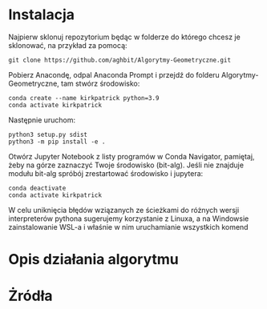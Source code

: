 # Instalacja

Najpierw sklonuj repozytorium będąc w folderze do którego chcesz je sklonować, na przykład za pomocą:

```
git clone https://github.com/aghbit/Algorytmy-Geometryczne.git
```

Pobierz Anacondę, odpal Anaconda Prompt i przejdź do folderu Algorytmy-Geometryczne, tam stwórz środowisko:

```
conda create --name kirkpatrick python=3.9
conda activate kirkpatrick
```

Następnie uruchom:

```
python3 setup.py sdist
python3 -m pip install -e .
```
Otwórz Jupyter Notebook z listy programów w Conda Navigator, pamiętaj, żeby na górze zaznaczyć Twoje środowisko (bit-alg). Jeśli nie znajduje modułu bit-alg spróbój zrestartować środowisko i jupytera:
```
conda deactivate
conda activate kirkpatrick
```


W celu uniknięcia błędów wziązanych ze ścieżkami do różnych wersji interpreterów pythona sugerujemy korzystanie z Linuxa, a na Windowsie zainstalowanie WSL-a i właśnie w nim uruchamianie wszystkich komend 

# Opis działania algorytmu

# Żródła
